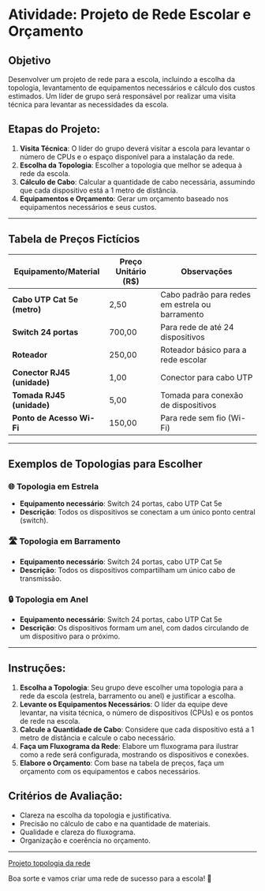 # Atividade: Projeto de Rede Escolar e Orçamento

## Objetivo
Desenvolver um projeto de rede para a escola, incluindo a escolha da topologia, levantamento de equipamentos necessários e cálculo dos custos estimados. Um líder de grupo será responsável por realizar uma visita técnica para levantar as necessidades da escola.

## Etapas do Projeto:
1. **Visita Técnica**: O líder do grupo deverá visitar a escola para levantar o número de CPUs e o espaço disponível para a instalação da rede.
2. **Escolha da Topologia**: Escolher a topologia que melhor se adequa à rede da escola.
3. **Cálculo de Cabo**: Calcular a quantidade de cabo necessária, assumindo que cada dispositivo está a 1 metro de distância.
4. **Equipamentos e Orçamento**: Gerar um orçamento baseado nos equipamentos necessários e seus custos.

---

## Tabela de Preços Fictícios

| **Equipamento/Material**               | **Preço Unitário (R$)** | **Observações**                          |
|----------------------------------------|-------------------------|------------------------------------------|
| **Cabo UTP Cat 5e (metro)**            | 2,50                    | Cabo padrão para redes em estrela ou barramento |
| **Switch 24 portas**                   | 700,00                  | Para rede de até 24 dispositivos         |
| **Roteador**                            | 250,00                  | Roteador básico para a rede escolar      |
| **Conector RJ45 (unidade)**            | 1,00                    | Conector para cabo UTP                  |
| **Tomada RJ45 (unidade)**              | 5,00                    | Tomada para conexão de dispositivos      |
| **Ponto de Acesso Wi-Fi**              | 150,00                  | Para rede sem fio (Wi-Fi)               |

---

## Exemplos de Topologias para Escolher

### 🌐 **Topologia em Estrela**
- **Equipamento necessário**: Switch 24 portas, cabo UTP Cat 5e
- **Descrição**: Todos os dispositivos se conectam a um único ponto central (switch).

### 🛣️ **Topologia em Barramento**
- **Equipamento necessário**: Switch 24 portas, cabo UTP Cat 5e
- **Descrição**: Todos os dispositivos compartilham um único cabo de transmissão.

### 🔒 **Topologia em Anel**
- **Equipamento necessário**: Switch 24 portas, cabo UTP Cat 5e
- **Descrição**: Os dispositivos formam um anel, com dados circulando de um dispositivo para o próximo.

---

## Instruções:
1. **Escolha a Topologia**: Seu grupo deve escolher uma topologia para a rede da escola (estrela, barramento ou anel) e justificar a escolha.
2. **Levante os Equipamentos Necessários**: O líder da equipe deve levantar, na visita técnica, o número de dispositivos (CPUs) e os pontos de rede na escola.
3. **Calcule a Quantidade de Cabo**: Considere que cada dispositivo está a 1 metro de distância e calcule o cabo necessário.
4. **Faça um Fluxograma da Rede**: Elabore um fluxograma para ilustrar como a rede será configurada, mostrando os dispositivos e conexões.
5. **Elabore o Orçamento**: Com base na tabela de preços, faça um orçamento com os equipamentos e cabos necessários.  

## Critérios de Avaliação:
- Clareza na escolha da topologia e justificativa.
- Precisão no cálculo de cabo e na quantidade de materiais.
- Qualidade e clareza do fluxograma.
- Organização e coerência no orçamento.

---
[Projeto topologia da rede](https://alevitorio.github.io/topologia-rede/)

Boa sorte e vamos criar uma rede de sucesso para a escola! 🎉
```

